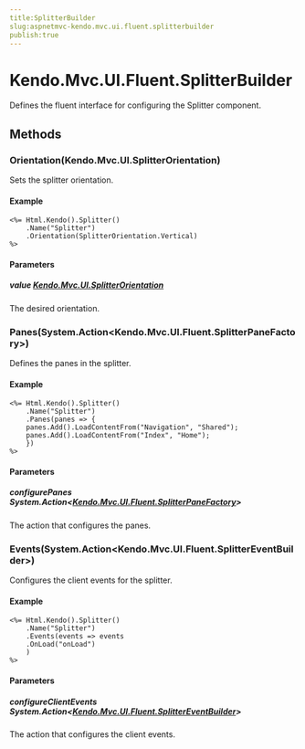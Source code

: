 ```yaml
---
title:SplitterBuilder
slug:aspnetmvc-kendo.mvc.ui.fluent.splitterbuilder
publish:true
---
```


# Kendo.Mvc.UI.Fluent.SplitterBuilder
Defines the fluent interface for configuring the Splitter component.



## Methods

### Orientation(Kendo.Mvc.UI.SplitterOrientation)
Sets the splitter orientation.


#### Example

    <%= Html.Kendo().Splitter()
        .Name("Splitter")
        .Orientation(SplitterOrientation.Vertical)
    %>
        


#### Parameters

##### value [Kendo.Mvc.UI.SplitterOrientation](/api/wrappers/aspnet-mvc/Kendo.Mvc.UI/SplitterOrientation)
The desired orientation.




### Panes(System.Action\<Kendo.Mvc.UI.Fluent.SplitterPaneFactory\>)
Defines the panes in the splitter.


#### Example

    <%= Html.Kendo().Splitter()
        .Name("Splitter")
        .Panes(panes => {
        panes.Add().LoadContentFrom("Navigation", "Shared");
        panes.Add().LoadContentFrom("Index", "Home");
        })
    %>
        


#### Parameters

##### configurePanes System.Action<[Kendo.Mvc.UI.Fluent.SplitterPaneFactory](/api/wrappers/aspnet-mvc/Kendo.Mvc.UI.Fluent/SplitterPaneFactory)>
The action that configures the panes.




### Events(System.Action\<Kendo.Mvc.UI.Fluent.SplitterEventBuilder\>)
Configures the client events for the splitter.


#### Example

    <%= Html.Kendo().Splitter()
        .Name("Splitter")
        .Events(events => events
        .OnLoad("onLoad")
        )
    %>
        


#### Parameters

##### configureClientEvents System.Action<[Kendo.Mvc.UI.Fluent.SplitterEventBuilder](/api/wrappers/aspnet-mvc/Kendo.Mvc.UI.Fluent/SplitterEventBuilder)>
The action that configures the client events.





